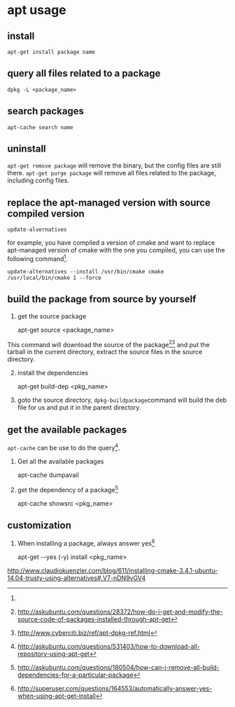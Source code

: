 # apt usage

## install

    apt-get install package name

## query all files related to a package

    dpkg -L <package_name>

## search packages

    apt-cache search name

## uninstall
`apt-get remove package` will remove the binary, but the config files are still there.
`apt-get purge package` will remove all files related to the package, including config files.

## replace the apt-managed version with source compiled version

    update-alvernatives

for example, you have compiled a version of cmake and want to replace apt-managed version
of cmake with the one you compiled, you can use the following command[^1].


    update-alternatives --install /usr/bin/cmake cmake /usr/local/bin/cmake 1 --force


## build the package from source by yourself

1. get the source package

    apt-get source <package_name>

This command will download the source of the package[^2][^3] and put the tarball in the current
directory, extract the source files in the source directory.

2. install the dependencies

    apt-get build-dep <pkg_name>

3. goto the source directory, `dpkg-buildpackage`command will build the deb file for us and put it
in the parent directory.


## get the available packages

`apt-cache` can be use to do the query[^4].

1. Get all the available packages

    apt-cache dumpavail

2. get the dependency of a package[^5]

    apt-cache showsrc <pkg_name>


## customization

1. When installing a package, always answer yes[^6]

    apt-get --yes (-y) install <pkg_name>

[^1]:

http://www.claudiokuenzler.com/blog/611/installing-cmake-3.4.1-ubuntu-14.04-trusty-using-alternatives#.V7-nDN9vGV4

[^2]: http://askubuntu.com/questions/28372/how-do-i-get-and-modify-the-source-code-of-packages-installed-through-apt-get

[^3]: http://www.cyberciti.biz/ref/apt-dpkg-ref.html

[^4]: http://askubuntu.com/questions/531403/how-to-download-all-repository-using-apt-get

[^5]: http://askubuntu.com/questions/180504/how-can-i-remove-all-build-dependencies-for-a-particular-package

[^6]: http://superuser.com/questions/164553/automatically-answer-yes-when-using-apt-get-install
